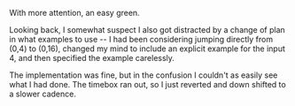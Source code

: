 With more attention, an easy green.

Looking back, I somewhat suspect I also got distracted
by a change of plan in what examples to use -- I had been
considering jumping directly from (0,4) to (0,16), changed
my mind to include an explicit example for the input 4, and
then specified the example carelessly.

The implementation was fine, but in the confusion I couldn't
as easily see what I had done.  The timebox ran out, so I
just reverted and down shifted to a slower cadence.

